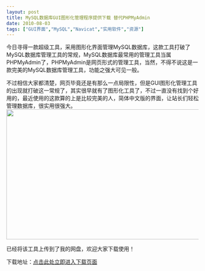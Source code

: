 ```yaml
---
layout: post
title: MySQL数据库GUI图形化管理程序提供下载 替代PHPMyAdmin		
date: 2010-08-03
tags: ["GUI界面","MySQL","Navicat","实用软件","资源"]
---
```


今日寻得一款超级工具，采用图形化界面管理MySQL数据库，这款工具打破了MySQL数据库管理工具的常规，MySQL数据库最常用的管理工具当属PHPMyAdmin了，PHPMyAdmin是网页形式的管理工具，当然，不得不说这是一款完美的MySQL数据库管理工具，功能之强大可见一般。

不过相信大家都清楚，网页毕竟还是有那么一点局限性，但是GUI图形化管理工具的出现就打破这一常规了，其实很早就有了图形化工具了，不过一直没有找到个好用的，最近使用的这款算的上是比较完美的人，简体中文版的界面，让站长们轻松管理数据库，很实用很强大。
<a href="sql-ui-control-board.gif"><img class="alignnone size-full wp-image-249" title="sql ui control board" src="http://www.saqqdy.com/wp-content/uploads/2010/09/sql-ui-control-board.gif" alt="" width="569" height="341" /></a>

已经将该工具上传到了我的网盘，欢迎大家下载使用！

下载地址：<a href="http://pan.baidu.com/share/link?shareid=132475&uk=1661085386" target="_blank">点击此处立即进入下载页面</a>		